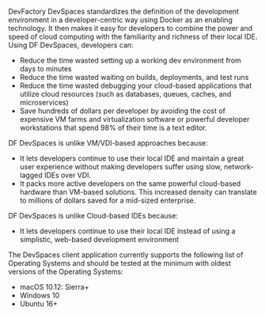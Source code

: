 DevFactory DevSpaces standardizes the definition of the development environment in a developer-centric way using Docker as an enabling technology.  It then makes it easy for developers to combine the power and speed of cloud computing with the familiarity and richness of their local IDE.  Using DF DevSpaces, developers can:

* Reduce the time wasted setting up a working dev environment from days to minutes
* Reduce the time wasted waiting on builds, deployments, and test runs
* Reduce the time wasted debugging your cloud-based applications that utilize cloud resources (such as databases, queues, caches, and microservices)
* Save hundreds of dollars per developer by avoiding the cost of expensive VM farms and virtualization software or powerful developer workstations that spend 98% of their time is a text editor.

DF DevSpaces is unlike VM/VDI-based approaches because:
* It lets developers continue to use their local IDE and maintain a great user experience without making developers suffer using slow, network-lagged IDEs over VDI.
* It packs more active developers on the same powerful cloud-based hardware than VM-based solutions.  This increased density can translate to millions of dollars saved for a mid-sized enterprise.

DF DevSpaces is unlike Cloud-based IDEs because:
* It lets developers continue to use their local IDE instead of using a simplistic, web-based development environment

The DevSpaces client application currently supports the following list of Operating Systems and should be tested at the minimum with oldest versions of the Operating Systems:
* macOS 10.12: Sierra+
* Windows 10
* Ubuntu 16+